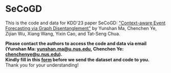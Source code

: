 # SeCoGD
This is the code and data for KDD'23 paper SeCoGD:
["Context-aware Event Forecasting via Graph Disentanglement"](https://arxiv.org/abs/2308.06480) by Yunshan Ma, Chenchen Ye, Zijian Wu, Xiang Wang, Yixin Cao, and Tat-Seng Chua.


**Please contact the authors to access the code and data via email (Yunshan Ma: yunshan.ma@u.nus.edu, Chenchen Ye: chenchenye@u.nus.edu).**  
**Kindly fill in this [form](https://forms.gle/YG16oXGVZNSpMpUh6) before we send the dataset and code to you.**  
Thank you for your understanding!
